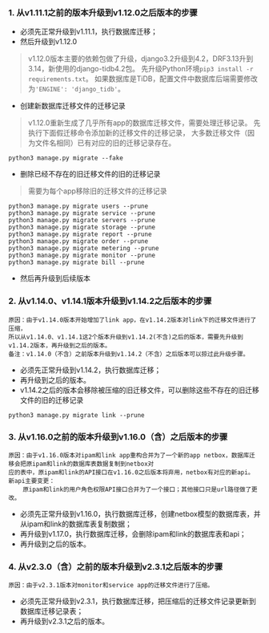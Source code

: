 ### 1. 从v1.11.1之前的版本升级到v1.12.0之后版本的步骤
* 必须先正常升级到v1.11.1，执行数据库迁移；
* 然后升级到v1.12.0
>v1.12.0版本主要的依赖包做了升级，django3.2升级到4.2，DRF3.13升到3.14，新使用的django-tidb4.2包。
> 先升级Python环境`pip3 install -r requirements.txt`。
如果数据库是TiDB，配置文件中数据库后端需要修改为`'ENGINE': 'django_tidb'`。
* 创建新数据库迁移文件的迁移记录  
>v1.12.0重新生成了几乎所有app的数据库迁移文件，需要处理迁移记录。
先执行下面假迁移命令添加新的迁移文件的迁移记录，
大多数迁移文件（因为文件名相同）已有对应的旧的迁移记录存在。  
```
python3 manage.py migrate --fake
```

* 删除已经不存在的旧迁移文件的旧的迁移记录
>需要为每个app移除旧的迁移文件的迁移记录
```
python3 manage.py migrate users --prune
python3 manage.py migrate service --prune
python3 manage.py migrate servers --prune
python3 manage.py migrate storage --prune
python3 manage.py migrate report --prune
python3 manage.py migrate order --prune
python3 manage.py migrate metering --prune
python3 manage.py migrate monitor --prune
python3 manage.py migrate bill --prune
```
* 然后再升级到后续版本


### 2. 从v1.14.0、v1.14.1版本升级到v1.14.2之后版本的步骤
    原因：由于v1.14.0版本开始增加了link app，在v1.14.2版本对link下的迁移文件进行了压缩，
    所以从v1.14.0、v1.14.1这2个版本升级到v1.14.2(不含)之后的版本，需要先升级到v1.14.2版本，再升级到之后的版本。
    备注：v1.14.0（不含）之前版本升级到v1.14.2（不含）之后版本可以掠过此升级步骤。

* 必须先正常升级到v1.14.2，执行数据库迁移；
* 再升级到之后的版本。
* v1.14.2之后的版本会移除被压缩的旧迁移文件，可以删除这些不存在的旧迁移文件的旧的迁移记录
```
python3 manage.py migrate link --prune
```

### 3. 从v1.16.0之前的版本升级到v1.16.0（含）之后版本的步骤
    原因：由于v1.16.0版本对ipam和link app重构合并为了一个新的app netbox，数据库迁移会把原ipam和link的数据库表数据复制到netbox对
    应的表中，原ipam和link的API接口在v1.16.0之后版本将弃用，netbox有对应的新api。
    新api主要变更：
        原ipam和link的用户角色权限API接口合并为了一个接口；其他接口只是url路径做了更改。

* 必须先正常升级到v1.16.0，执行数据库迁移，创建netbox模型的数据库表，并从ipam和link的数据库表复制数据；
* 再升级到v1.17.0，执行数据库迁移，会删除ipam和link的数据库表和api；
* 再升级到之后的版本。


### 4. 从v2.3.0（含）之前的版本升级到v2.3.1之后版本的步骤
    原因：由于v2.3.1版本对monitor和service app的迁移文件进行了压缩。

* 必须先正常升级到v2.3.1，执行数据库迁移，把压缩后的迁移文件记录更新到数据库迁移记录表；
* 再升级到v2.3.1之后的版本。
